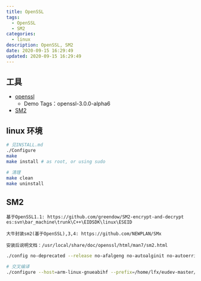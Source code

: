 ```yaml
---
title: OpenSSL
tags: 
  - OpenSSL
  - SM2
categories: 
  - linux
description: OpenSSL, SM2
date: 2020-09-15 16:29:49
updated: 2020-09-15 16:29:49
---
```


## 工具

+ [openssl](https://github.com/openssl/openssl)
  + Demo Tags：openssl-3.0.0-alpha6
+ [SM2](https://github.com/NEWPLAN/SMx)

## linux 环境

```sh
# 见INSTALL.md
./Configure
make
make install # as root, or using sudo

# 清理
make clean
make uninstall
```

## SM2

`基于OpenSSL1.1: https://github.com/greendow/SM2-encrypt-and-decrypt`
`es:svn\bar_machine\trunk\C++\EIDSDK\linux\ESEID`

`大牛封装sm2(基于OpenSSL),3,4: https://github.com/NEWPLAN/SMx`

`安装后说明文档：/usr/local/share/doc/openssl/html/man7/sm2.html`

```sh
./config no-deprecated --release no-afalgeng no-autoalginit no-autoerrinit no-autoload-config no-capieng no-cms no-comp no-ct no-dgram no-dso no-devcryptoeng no-engine no-err no-filenames no-gost no-hw-padlock no-makedepend no-multiblock no-nextprotoneg no-ocsp no-pic no-posix-io no-psk no-rdrand no-rfc3779 no-shared no-sock no-srp no-srtp no-sse2 no-static-engine no-tests no-threads no-ts no-ui-console no-ssl no-tls no-dtls no-aria no-bf no-blake2 no-camellia no-cast no-chacha no-cmac no-des no-dh no-dsa no-ecdh no-ecdsa no-idea no-md4 no-mdc2 no-ocb no-poly1305 no-rc2 no-rc4 no-rmd160 no-scrypt no-seed no-siphash no-whirlpool
```

```sh
# 交叉编译
./configure --host=arm-linux-gnueabihf --prefix=/home/lfx/eudev-master/build CC=arm-linux-gnueabihf-gcc AR=arm-linux-gnueabihf-ar
```
